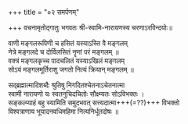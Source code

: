 +++
title = "०२ समर्पणम्"

+++
वचनामृतोद्गातुः भगवतः श्री-स्वामि-नारायणस्य चरणाऽरविन्दयोः॥

वाणी मङ्गलरूपिणी च हसितं यस्याऽस्ति वै मङ्गलम्  
नेत्रे मङ्गलदे च दोर्विलसितं नॄणां परं मङ्गलम् ॥  
वक्त्रं मङ्गलकृच्च पादचलितं यस्याऽखिलं मङ्गलम्  
सोऽयं मङ्गलमूर्तिराशु जगतो नित्यं क्रियान् मङ्गलम् ॥  

सद्ब्रह्मात्मादिशब्दैः श्रुतिषु निगदितश्चेतनाऽचेतनात्मा  
स्वामी नारायणो यः स्वतनुचिदचितोः सौक्ष्म्यतः सोऽविभक्तः ।  
सङ्कल्प्याहं बहु स्यामिति समुदभवत् सत्त्यदात्मा+++(=??)+++ विभक्तो  
विश्वत्राणाय भूयादनवधिमहिमा नित्यनिर्धूतदोषः ॥
